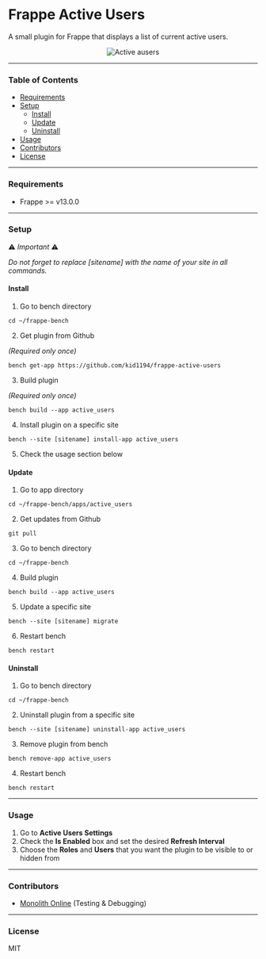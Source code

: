 # Frappe Active Users

A small plugin for Frappe that displays a list of current active users.

<div style="width:100%;text-align:center">
    <img src="https://github.com/kid1194/frappe-active-users/blob/main/images/image.png?raw=true" alt="Active ausers"/>
</div>

---

### Table of Contents
<ul>
    <li><a href="#requirements">Requirements</a></li>
    <li>
        <a href="#setup">Setup</a>
        <ul>
            <li><a href="#install">Install</a></li>
            <li><a href="#update">Update</a></li>
            <li><a href="#uninstall">Uninstall</a></li>
        </ul>
    </li>
    <li><a href="#usage">Usage</a></li>
    <li><a href="#contributors">Contributors</a></li>
    <li><a href="#license">License</a></li>
</ul>

---

### Requirements
- Frappe >= v13.0.0

---

### Setup

⚠️ *Important* ⚠️

*Do not forget to replace [sitename] with the name of your site in all commands.*

#### Install
1. Go to bench directory

```
cd ~/frappe-bench
```

2. Get plugin from Github

*(Required only once)*

```
bench get-app https://github.com/kid1194/frappe-active-users
```

3. Build plugin

*(Required only once)*

```
bench build --app active_users
```

4. Install plugin on a specific site

```
bench --site [sitename] install-app active_users
```

5. Check the usage section below

#### Update
1. Go to app directory

```
cd ~/frappe-bench/apps/active_users
```

2. Get updates from Github

```
git pull
```

3. Go to bench directory

```
cd ~/frappe-bench
```

4. Build plugin

```
bench build --app active_users
```

5. Update a specific site

```
bench --site [sitename] migrate
```

6. Restart bench

```
bench restart
```

#### Uninstall
1. Go to bench directory

```
cd ~/frappe-bench
```

2. Uninstall plugin from a specific site

```
bench --site [sitename] uninstall-app active_users
```

3. Remove plugin from bench

```
bench remove-app active_users
```

4. Restart bench

```
bench restart
```

---

### Usage
1. Go to **Active Users Settings**
2. Check the **Is Enabled** box and set the desired **Refresh Interval**
3. Choose the **Roles** and **Users** that you want the plugin to be visible to or hidden from

---

### Contributors
- [Monolith Online](https://github.com/monolithon) (Testing & Debugging)

---

### License
MIT

